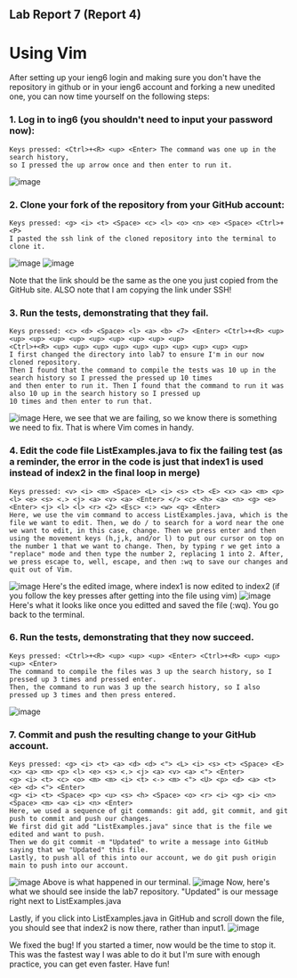 ## Lab Report 7 (Report 4)
# Using Vim
After setting up your ieng6 login and making sure you don't have the repository in github or in your ieng6 account and forking a new unedited one, you can now time yourself on the following steps:

### 1. Log in to ing6 (you shouldn't need to input your password now):
```
Keys pressed: <Ctrl>+<R> <up> <Enter> The command was one up in the search history, 
so I pressed the up arrow once and then enter to run it.
```
![image](https://github.com/JarvicSena/cse15l-lab-reports/assets/130111913/7eb2e36f-2108-4350-8b42-befeb213967d)
  
### 2. Clone your fork of the repository from your GitHub account:
``` 
Keys pressed: <g> <i> <t> <Space> <c> <l> <o> <n> <e> <Space> <Ctrl>+<P> 
I pasted the ssh link of the cloned repository into the terminal to clone it.
```
![image](https://github.com/JarvicSena/cse15l-lab-reports/assets/130111913/76816410-614e-42a1-85c4-fb7a35dfb0cd)
![image](https://github.com/JarvicSena/cse15l-lab-reports/assets/130111913/fe92fccf-ca65-46f1-872e-a9ec4f3cea1c)

Note that the link should be the same as the one you just copied from the GitHub site. ALSO note that I am copying the link under SSH!

### 3. Run the tests, demonstrating that they fail.
``` 
Keys pressed: <c> <d> <Space> <l> <a> <b> <7> <Enter> <Ctrl>+<R> <up> <up> <up> <up> <up> <up> <up> <up> <up> <up> 
<Ctrl>+<R> <up> <up> <up> <up> <up> <up> <up> <up> <up> <up>
I first changed the directory into lab7 to ensure I'm in our now cloned repository. 
Then I found that the command to compile the tests was 10 up in the search history so I pressed the pressed up 10 times 
and then enter to run it. Then I found that the command to run it was also 10 up in the search history so I pressed up 
10 times and then enter to run that. 
```
![image](https://github.com/JarvicSena/cse15l-lab-reports/assets/130111913/1abe4746-0a95-4430-a182-1ea6a52314ab)
Here, we see that we are failing, so we know there is something we need to fix. That is where Vim comes in handy.

### 4. Edit the code file **ListExamples.java** to fix the failing test (as a reminder, the error in the code is just that **index1** is used instead of **index2** in the final loop in **merge**)
```
Keys pressed: <v> <i> <m> <Space> <L> <i> <s> <t> <E> <x> <a> <m> <p> <l> <e> <s> <.> <j> <a> <v> <a> <Enter> </> <c> <h> <a> <n> <g> <e> <Enter> <j> <l> <l> <r> <2> <Esc> <:> <w> <q> <Enter>
Here, we use the vim command to access ListExamples.java, which is the file we want to edit. Then, we do / to search for a word near the one we want to edit, in this case, change. Then we press enter and then using the movement keys (h,j,k, and/or l) to put our cursor on top on the number 1 that we want to change. Then, by typing r we get into a "replace" mode and then type the number 2, replacing 1 into 2. After, we press escape to, well, escape, and then :wq to save our changes and quit out of Vim.
```
![image](https://github.com/JarvicSena/cse15l-lab-reports/assets/130111913/201ab5e6-5b98-427b-9905-e91bff99bf79)
Here's the edited image, where index1 is now edited to index2 (if you follow the key presses after getting into the file using vim)
![image](https://github.com/JarvicSena/cse15l-lab-reports/assets/130111913/5da5617e-1276-4659-b8c1-3a530d90d7ae)
Here's what it looks like once you editted and saved the file (:wq). You go back to the terminal.

### 6. Run the tests, demonstrating that they now succeed.
```
Keys pressed: <Ctrl>+<R> <up> <up> <up> <Enter> <Ctrl>+<R> <up> <up> <up> <Enter>
The command to compile the files was 3 up the search history, so I pressed up 3 times and pressed enter. 
Then, the command to run was 3 up the search history, so I also pressed up 3 times and then press entered.
```
![image](https://github.com/JarvicSena/cse15l-lab-reports/assets/130111913/38ef2da7-c7ae-42cb-8eea-8fc5fecc886e)

### 7. Commit and push the resulting change to your GitHub account.
```
Keys pressed: <g> <i> <t> <a> <d> <d> <"> <L> <i> <s> <t> <Space> <E> <x> <a> <m> <p> <l> <e> <s> <.> <j> <a> <v> <a> <"> <Enter> 
<g> <i> <t> <c> <o> <m> <m> <i> <t> <-> <m> <"> <U> <p> <d> <a> <t> <e> <d> <"> <Enter> 
<g> <i> <t> <Space> <p> <u> <s> <h> <Space> <o> <r> <i> <g> <i> <n> <Space> <m> <a> <i> <n> <Enter>
Here, we used a sequence of git commands: git add, git commit, and git push to commit and push our changes. 
We first did git add "ListExamples.java" since that is the file we edited and want to push. 
Then we do git commit -m "Updated" to write a message into GitHub saying that we "Updated" this file. 
Lastly, to push all of this into our account, we do git push origin main to push into our account.
```
![image](https://github.com/JarvicSena/cse15l-lab-reports/assets/130111913/4bae9a65-bab6-41b7-954c-7c1353412eba)
Above is what happened in our terminal.
![image](https://github.com/JarvicSena/cse15l-lab-reports/assets/130111913/c0631fac-62da-4926-a4e5-36ff3af42fec)
Now, here's what we should see inside the lab7 repository. "Updated" is our message right next to ListExamples.java

Lastly, if you click into ListExamples.java in GitHub and scroll down the file, you should see that index2 is now there, rather than input1.
![image](https://github.com/JarvicSena/cse15l-lab-reports/assets/130111913/c411eba3-3b33-4935-96a1-695e9d15bae3)

We fixed the bug!
If you started a timer, now would be the time to stop it. This was the fastest way I was able to do it but I'm sure with enough practice, you can get even faster. Have fun!
